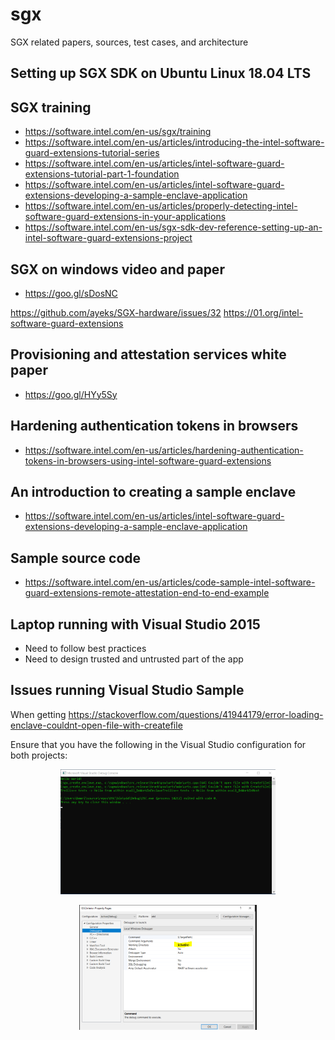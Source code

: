 # sgx
SGX related papers, sources, test cases, and architecture

## Setting up SGX SDK on Ubuntu Linux 18.04 LTS

## SGX training
* https://software.intel.com/en-us/sgx/training
* https://software.intel.com/en-us/articles/introducing-the-intel-software-guard-extensions-tutorial-series
* https://software.intel.com/en-us/articles/intel-software-guard-extensions-tutorial-part-1-foundation
* https://software.intel.com/en-us/articles/intel-software-guard-extensions-developing-a-sample-enclave-application
* https://software.intel.com/en-us/articles/properly-detecting-intel-software-guard-extensions-in-your-applications
* https://software.intel.com/en-us/sgx-sdk-dev-reference-setting-up-an-intel-software-guard-extensions-project

## SGX on windows video and paper
* https://goo.gl/sDosNC

https://github.com/ayeks/SGX-hardware/issues/32
https://01.org/intel-software-guard-extensions

## Provisioning and attestation services white paper
* https://goo.gl/HYy5Sy

## Hardening authentication tokens in browsers
* https://software.intel.com/en-us/articles/hardening-authentication-tokens-in-browsers-using-intel-software-guard-extensions

## An introduction to creating a sample enclave
* https://software.intel.com/en-us/articles/intel-software-guard-extensions-developing-a-sample-enclave-application

## Sample source code
* https://software.intel.com/en-us/articles/code-sample-intel-software-guard-extensions-remote-attestation-end-to-end-example

## Laptop running with Visual Studio 2015
* Need to follow best practices
* Need to design trusted and untrusted part of the app

## Issues running Visual Studio Sample

When getting 
https://stackoverflow.com/questions/41944179/error-loading-enclave-couldnt-open-file-with-createfile

Ensure that you have the following in the Visual Studio configuration for both projects:

<p align="center">
  <img height="200" src="https://raw.githubusercontent.com/maverick-zhn/sgx/master/assets/images/05_vs_issues_error_shown.png">
</p>

<p align="center">
  <img height="200" src="https://raw.githubusercontent.com/maverick-zhn/sgx/master/assets/images/05_vs_issues_fix_debug.png">
</p>
